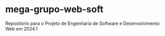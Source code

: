 # mega-grupo-web-soft
Repositório para o Projeto de Engenharia de Software e Desenvolvimento Web em 2024.1
